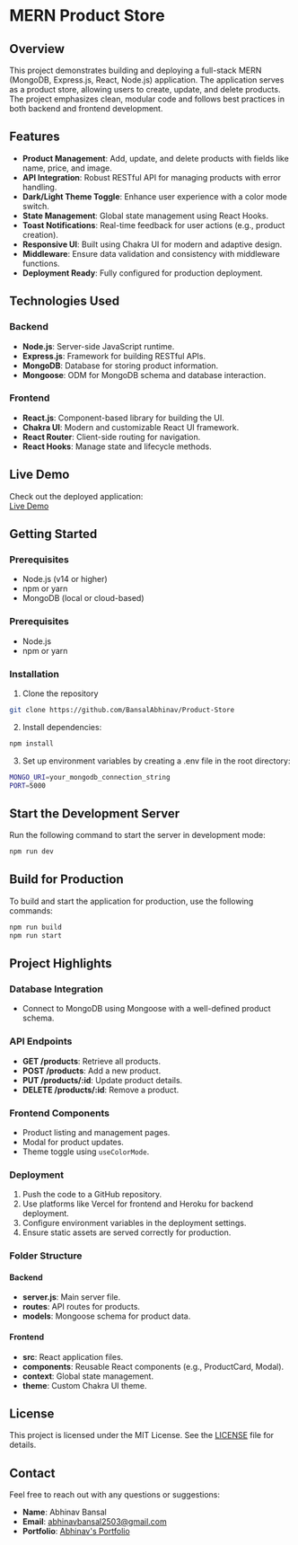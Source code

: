 # MERN Product Store

## Overview

This project demonstrates building and deploying a full-stack MERN (MongoDB, Express.js, React, Node.js) application. The application serves as a product store, allowing users to create, update, and delete products. The project emphasizes clean, modular code and follows best practices in both backend and frontend development.

## Features

- **Product Management**: Add, update, and delete products with fields like name, price, and image.
- **API Integration**: Robust RESTful API for managing products with error handling.
- **Dark/Light Theme Toggle**: Enhance user experience with a color mode switch.
- **State Management**: Global state management using React Hooks.
- **Toast Notifications**: Real-time feedback for user actions (e.g., product creation).
- **Responsive UI**: Built using Chakra UI for modern and adaptive design.
- **Middleware**: Ensure data validation and consistency with middleware functions.
- **Deployment Ready**: Fully configured for production deployment.

## Technologies Used

### Backend

- **Node.js**: Server-side JavaScript runtime.
- **Express.js**: Framework for building RESTful APIs.
- **MongoDB**: Database for storing product information.
- **Mongoose**: ODM for MongoDB schema and database interaction.

### Frontend

- **React.js**: Component-based library for building the UI.
- **Chakra UI**: Modern and customizable React UI framework.
- **React Router**: Client-side routing for navigation.
- **React Hooks**: Manage state and lifecycle methods.

## Live Demo

Check out the deployed application:  
[Live Demo](#)

## Getting Started

### Prerequisites

- Node.js (v14 or higher)
- npm or yarn
- MongoDB (local or cloud-based)

### Prerequisites

- Node.js
- npm or yarn

### Installation

1. Clone the repository

```bash
git clone https://github.com/BansalAbhinav/Product-Store
```

2. Install dependencies:

```bash
npm install
```

3. Set up environment variables by creating a .env file in the root directory:

```bash
MONGO_URI=your_mongodb_connection_string
PORT=5000
```

## Start the Development Server

Run the following command to start the server in development mode:

```bash
npm run dev
```

## Build for Production

To build and start the application for production, use the following commands:

```bash
npm run build
npm run start
```

## Project Highlights

### Database Integration

- Connect to MongoDB using Mongoose with a well-defined product schema.

### API Endpoints

- **GET /products**: Retrieve all products.
- **POST /products**: Add a new product.
- **PUT /products/:id**: Update product details.
- **DELETE /products/:id**: Remove a product.

### Frontend Components

- Product listing and management pages.
- Modal for product updates.
- Theme toggle using `useColorMode`.

### Deployment

1. Push the code to a GitHub repository.
2. Use platforms like Vercel for frontend and Heroku for backend deployment.
3. Configure environment variables in the deployment settings.
4. Ensure static assets are served correctly for production.

### Folder Structure

#### Backend

- **server.js**: Main server file.
- **routes**: API routes for products.
- **models**: Mongoose schema for product data.

#### Frontend

- **src**: React application files.
- **components**: Reusable React components (e.g., ProductCard, Modal).
- **context**: Global state management.
- **theme**: Custom Chakra UI theme.

## License

This project is licensed under the MIT License. See the [LICENSE](LICENSE) file for details.

## Contact

Feel free to reach out with any questions or suggestions:

- **Name**: Abhinav Bansal
- **Email**: [abhinavbansal2503@gmail.com](mailto:abhinavbansal2503@gmail.com)
- **Portfolio**: [Abhinav's Portfolio](https://abhinav-bansal-portfolio.vercel.app/)
